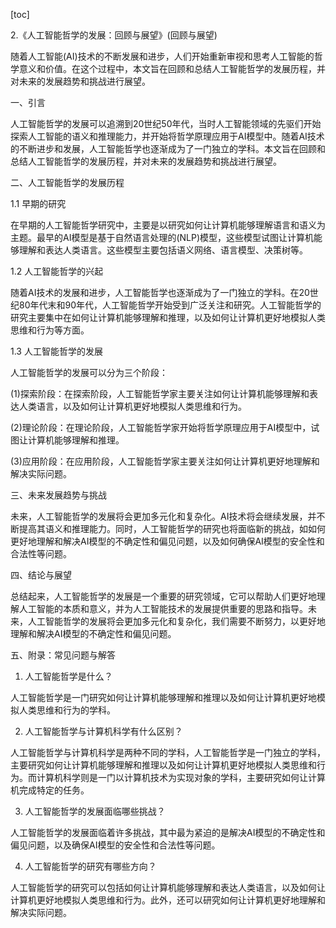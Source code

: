 
[toc]                    
                
                
2.《人工智能哲学的发展：回顾与展望》(回顾与展望)

随着人工智能(AI)技术的不断发展和进步，人们开始重新审视和思考人工智能的哲学意义和价值。在这个过程中，本文旨在回顾和总结人工智能哲学的发展历程，并对未来的发展趋势和挑战进行展望。

一、引言

人工智能哲学的发展可以追溯到20世纪50年代，当时人工智能领域的先驱们开始探索人工智能的语义和推理能力，并开始将哲学原理应用于AI模型中。随着AI技术的不断进步和发展，人工智能哲学也逐渐成为了一门独立的学科。本文旨在回顾和总结人工智能哲学的发展历程，并对未来的发展趋势和挑战进行展望。

二、人工智能哲学的发展历程

1.1 早期的研究

在早期的人工智能哲学研究中，主要是以研究如何让计算机能够理解语言和语义为主题。最早的AI模型是基于自然语言处理的(NLP)模型，这些模型试图让计算机能够理解和表达人类语言。这些模型主要包括语义网络、语言模型、决策树等。

1.2 人工智能哲学的兴起

随着AI技术的发展和进步，人工智能哲学也逐渐成为了一门独立的学科。在20世纪80年代末和90年代，人工智能哲学开始受到广泛关注和研究。人工智能哲学的研究主要集中在如何让计算机能够理解和推理，以及如何让计算机更好地模拟人类思维和行为等方面。

1.3 人工智能哲学的发展

人工智能哲学的发展可以分为三个阶段：

(1)探索阶段：在探索阶段，人工智能哲学家主要关注如何让计算机能够理解和表达人类语言，以及如何让计算机更好地模拟人类思维和行为。

(2)理论阶段：在理论阶段，人工智能哲学家开始将哲学原理应用于AI模型中，试图让计算机能够理解和推理。

(3)应用阶段：在应用阶段，人工智能哲学家主要关注如何让计算机更好地理解和解决实际问题。

三、未来发展趋势与挑战

未来，人工智能哲学的发展将会更加多元化和复杂化。AI技术将会继续发展，并不断提高其语义和推理能力。同时，人工智能哲学的研究也将面临新的挑战，如如何更好地理解和解决AI模型的不确定性和偏见问题，以及如何确保AI模型的安全性和合法性等问题。

四、结论与展望

总结起来，人工智能哲学的发展是一个重要的研究领域，它可以帮助人们更好地理解人工智能的本质和意义，并为人工智能技术的发展提供重要的思路和指导。未来，人工智能哲学的发展将会更加多元化和复杂化，我们需要不断努力，以更好地理解和解决AI模型的不确定性和偏见问题。





五、附录：常见问题与解答

1. 人工智能哲学是什么？

人工智能哲学是一门研究如何让计算机能够理解和推理以及如何让计算机更好地模拟人类思维和行为的学科。

2. 人工智能哲学与计算机科学有什么区别？

人工智能哲学与计算机科学是两种不同的学科，人工智能哲学是一门独立的学科，主要研究如何让计算机能够理解和推理以及如何让计算机更好地模拟人类思维和行为。而计算机科学则是一门以计算机技术为实现对象的学科，主要研究如何让计算机完成特定的任务。

3. 人工智能哲学的发展面临哪些挑战？

人工智能哲学的发展面临着许多挑战，其中最为紧迫的是解决AI模型的不确定性和偏见问题，以及确保AI模型的安全性和合法性等问题。

4. 人工智能哲学的研究有哪些方向？

人工智能哲学的研究可以包括如何让计算机能够理解和表达人类语言，以及如何让计算机更好地模拟人类思维和行为。此外，还可以研究如何让计算机更好地理解和解决实际问题。

